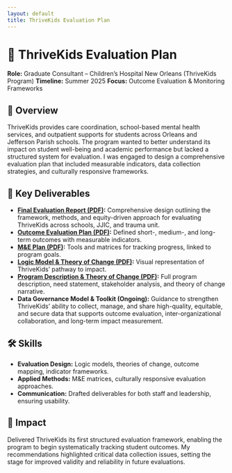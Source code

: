 ```yaml
---
layout: default
title: ThriveKids Evaluation Plan
---
```


# 🌱 ThriveKids Evaluation Plan
**Role:** Graduate Consultant – Children’s Hospital New Orleans (ThriveKids Program)
**Timeline:** Summer 2025
**Focus:** Outcome Evaluation & Monitoring Frameworks

## 📌 Overview
ThriveKids provides care coordination, school-based mental health services, and outpatient supports for students across Orleans and Jefferson Parish schools. The program wanted to better understand its impact on student well-being and academic performance but lacked a structured system for evaluation. I was engaged to design a comprehensive evaluation plan that included measurable indicators, data collection strategies, and culturally responsive frameworks.

## 📂 Key Deliverables
- **[Final Evaluation Report (PDF)](Final-Evaluation-Design-ThriveKids.pdf):** Comprehensive design outlining the framework, methods, and equity-driven approach for evaluating ThriveKids across schools, JJIC, and trauma unit.  
- **[Outcome Evaluation Plan (PDF)](ThriveKids-Outcome-Evaluation-Plan.pdf):** Defined short-, medium-, and long-term outcomes with measurable indicators.  
- **[M&E Plan (PDF)](ME-Plan-ThriveKids.pdf):** Tools and matrices for tracking progress, linked to program goals.  
- **[Logic Model & Theory of Change (PDF)](Logic-Model-ThriveKids.pdf):** Visual representation of ThriveKids’ pathway to impact.  
- **[Program Description & Theory of Change (PDF)](Program-Description-Theory-of-Change.pdf):** Full program description, need statement, stakeholder analysis, and theory of change narrative.  
- **Data Governance Model & Toolkit (Ongoing):** Guidance to strengthen ThriveKids’ ability to collect, manage, and share high-quality, equitable, and secure data that supports outcome evaluation, inter-organizational collaboration, and long-term impact measurement.

## 🛠️ Skills
- **Evaluation Design:** Logic models, theories of change, outcome mapping, indicator frameworks.
- **Applied Methods:** M&E matrices, culturally responsive evaluation approaches.
- **Communication:** Drafted deliverables for both staff and leadership, ensuring usability.
  
## 🌟 Impact
Delivered ThriveKids its first structured evaluation framework, enabling the program to begin systematically tracking student outcomes. My recommendations highlighted critical data collection issues, setting the stage for improved validity and reliability in future evaluations.
